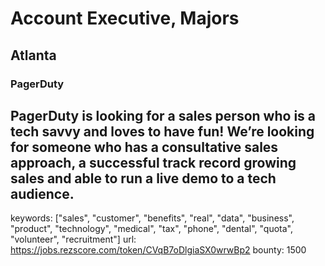 # Account Executive, Majors
## Atlanta
### PagerDuty

PagerDuty is looking for a sales person who is a tech savvy and loves to have fun! We’re looking for someone who has a consultative sales approach, a successful track record growing sales and able to run a live demo to a tech audience. 
------
keywords: ["sales", "customer", "benefits", "real", "data", "business", "product", "technology", "medical", "tax", "phone", "dental", "quota", "volunteer", "recruitment"]
url: https://jobs.rezscore.com/token/CVqB7oDlgiaSX0wrwBp2
bounty: 1500 
